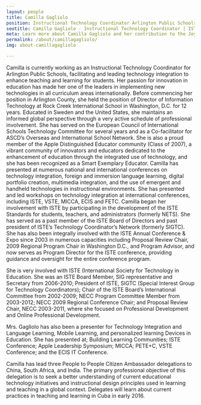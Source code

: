 ```yaml
---
layout: people
title: Camilla Gagliolo
position: Instructional Technology Coordinator Arlington Public Schools Apple Distinguished Educator DC Virginia United States | ISTE 2017 Program Director at ISTE
seotitle: Camilla Gagliolo - Instructional Technology Coordinator | ISTE 2017 Program Director at ISTE | Joy of Professional Learning
meta: Learn more about Camilla Gagliolo and her contribution to the Joy of Professional Learning
permalink: /about/camillagagliolo/
img: about-camillagagliolo

---
```


Camilla is currently working as an Instructional Technology Coordinator for Arlington Public Schools, facilitating and leading technology integration to enhance teaching and learning for students. Her passion for innovation in education has made her one of the leaders in implementing new technologies in all curriculum areas internationally. Before commencing her position in Arlington County, she held the position of Director of Information Technology at Rock Creek International School in Washington, D.C. for 12 years. Educated in Sweden and the United States, she maintains an informed global perspective through a very active schedule of professional involvement. She has served on the European Council of International Schools Technology Committee for several years and as a Co-facilitator for ASCD’s Overseas and International School Network. She is also a proud member of the Apple Distinguished Educator community (Class of 2007), a vibrant community of innovators and educators dedicated to the enhancement of education through the integrated use of technology, and she has been recognized as a Smart Exemplary Educator. Camilla has presented at numerous national and international conferences on technology integration, foreign and immersion language learning, digital portfolio creation, multimedia integration, and the use of emergent and handheld technologies in instructional environments. She has presented and led workshops on technology integration at international conferences, including ISTE, VSTE, MICCA, ECIS and FETC. Camilla began her involvement with ISTE by participating in the development of the ISTE Standards for students, teachers, and administrators (formerly NETS). She has served as a past member of the ISTE Board of Directors and past president of ISTE’s Technology Coordinator’s Network (formerly SIGTC). She has also been integrally involved with the ISTE Annual Conference & Expo since 2003 in numerous capacities including Proposal Review Chair, 2009 Regional Program Chair in Washington D.C., and Program Advisor, and now serves as Program Director for the ISTE conference, providing guidance and oversight for the entire conference program.

She is very involved with ISTE (International Society for Technology in Education. She was an ISTE Board Member, SIG representative and Secretary from 2006-2010; President of ISTE, SIGTC (Special Interest Group for Technology Coordinators); Chair of the ISTE Board’s International Committee from 2002-2009; NECC Program Committee Member from 2003-2012; NECC 2009 Regional Conference Chair; and Proposal Review Chair, NECC 2003-2011, where she focused on Professional Development and Online Professional Development.

Mrs. Gagliolo has also been a presenter for Technology Integration and Language Learning, Mobile Learning, and personalized learning Devices in Education. She has presented at; Building Learning Communities; ISTE Conference; Apple Leadership Symposium; MICCA; PETE+C, VSTE Conference; and the ECIS IT Conference.

Camilla has lead three People to People Citizen Ambassador delegations to China, South Africa, and India. The primary professional objective of this delegation is to seek a better understanding of current educational technology initiatives and instructional design principles used in learning and teaching in a global context.
Delegates will learn about current practices in teaching and learning in Cuba in early 2016.
